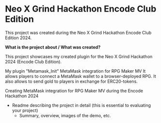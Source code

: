 # Neo X Grind Hackathon Encode Club Edition
This project was created during the Neo X Grind Hackathon Encode Club Edition 2024.

**What is the project about / What was created?**

This project showcases my created plugin for the Neo X Grind Hackathon 2024 (Encode Club Edition).

My plugin "Metamask_Init" MetaMask integration for RPG Maker MV
It allows players to connect a MetaMask wallet to a browser-deployed RPG. It also allows to send gold to players in exchange for ERC20-tokens.





Creating MetaMask integration for RPG Maker MV during the Encode Hackathon 2024
- Readme describing the project in detail (this is essential to evaluating your project)
    - Summary, overview, images of the demo, etc.
